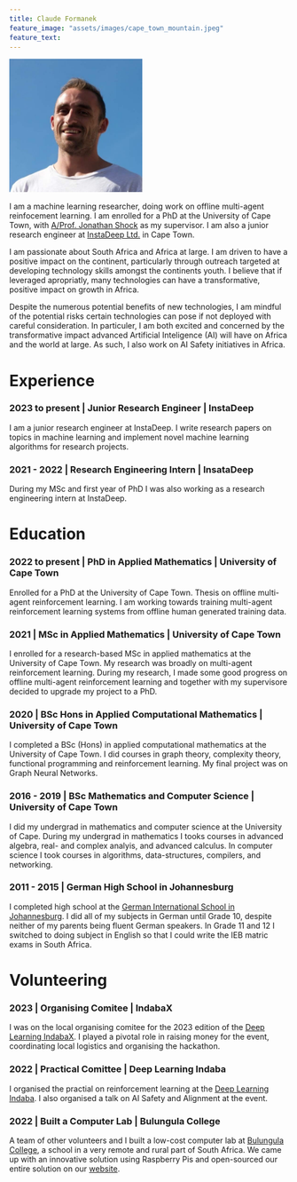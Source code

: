 ```yaml
---
title: Claude Formanek
feature_image: "assets/images/cape_town_mountain.jpeg"
feature_text:
---
```


<img src="assets/images/claude_formanek.jpeg" alt="Claude Formanek" style="width:240px;height:240px;">

I am a machine learning researcher, doing work on offline multi-agent reinfocement learning. I am enrolled for a PhD at the University of Cape Town, with [A/Prof. Jonathan Shock](https://shocklab.net) as my supervisor. I am also a junior research engineer at [InstaDeep Ltd.](https://www.instadeep.com/) in Cape Town.

I am passionate about South Africa and Africa at large. I am driven to have a positive impact on the continent, particularly through outreach targeted at developing technology skills amongst the continents youth. I believe that if leveraged apropriatly, many technologies can have a transformative, positive impact on growth in Africa.

Despite the numerous potential benefits of new technologies, I am mindful of the potential risks certain technologies can pose if not deployed with careful consideration. In particuler, I am both excited and concerned by the transformative impact advanced Artificial Inteligence (AI) will have on Africa and the world at large. As such, I also work on AI Safety initiatives in Africa.

# Experience

### 2023 to present | Junior Research Engineer | InstaDeep
I am a junior research engineer at InstaDeep. I write research papers on topics in machine learning and implement novel machine learning algorithms for research projects.

### 2021 - 2022 | Research Engineering Intern | InsataDeep
During my MSc and first year of PhD I was also working as a research engineering intern at InstaDeep.

# Education

### 2022 to present | PhD in Applied Mathematics | University of Cape Town
Enrolled for a PhD at the University of Cape Town. Thesis on offline multi-agent reinforcement learning. I am working towards training multi-agent reinforcement learning systems from offline human generated training data. 

### 2021 | MSc in Applied Mathematics | University of Cape Town
I enrolled for a research-based MSc in applied mathematics at the University of Cape Town. My research was broadly on multi-agent reinforcement learning. During my research, I made some good progress on offline multi-agent reinforcement learning and together with my supervisore decided to upgrade my project to a PhD.

### 2020 | BSc Hons in Applied Computational Mathematics | University of Cape Town
I completed a BSc (Hons) in applied computational mathematics at the University of Cape Town. I did courses in graph theory, complexity theory, functional programming and reinforcement learning. My final project was on Graph Neural Networks.

### 2016 - 2019 | BSc Mathematics and Computer Science | University of Cape Town
I did my undergrad in mathematics and computer science at the University of Cape. During my undergrad in mathematics I tooks courses in advanced algebra, real- and complex analyis, and advanced calculus. In computer science I took courses in algorithms, data-structures, compilers, and networking.

### 2011 - 2015 | German High School in Johannesburg
I completed high school at the [German International School in Johannesburg](https://dsj.co.za/). I did all of my subjects in German until Grade 10, despite neither of my parents being fluent German speakers. In Grade 11 and 12 I switched to doing subject in English so that I could write the IEB matric exams in South Africa.

# Volunteering

### 2023 | Organising Comitee | IndabaX
I was on the local organising comitee for the 2023 edition of the [Deep Learning IndabaX](https://indabax.co.za/). I played a pivotal role in raising money for the event, coordinating local logistics and organising the hackathon.

### 2022 | Practical Comittee | Deep Learning Indaba
I organised the practial on reinforcement learning at the [Deep Learning Indaba](https://deeplearningindaba.com/2022/). I also organised a talk on AI Safety and Alignment at the event.

### 2022 | Built a Computer Lab | Bulungula College
A team of other volunteers and I built a low-cost computer lab at [Bulungula College](https://www.bulungulacollege.org/), a school in a very remote and rural part of South Africa. We came up with an innovative solution using Raspberry Pis and open-sourced our entire solution on our [website](https://bulungula-tech-centre.github.io/).